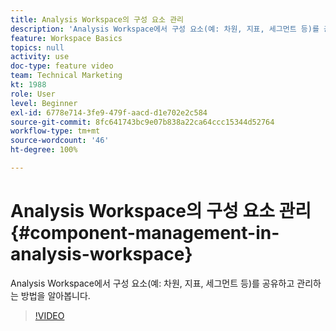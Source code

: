 ```yaml
---
title: Analysis Workspace의 구성 요소 관리
description: 'Analysis Workspace에서 구성 요소(예: 차원, 지표, 세그먼트 등)를 공유하고 관리하는 방법을 알아봅니다.'
feature: Workspace Basics
topics: null
activity: use
doc-type: feature video
team: Technical Marketing
kt: 1988
role: User
level: Beginner
exl-id: 6778e714-3fe9-479f-aacd-d1e702e2c584
source-git-commit: 8fc641743bc9e07b838a22ca64ccc15344d52764
workflow-type: tm+mt
source-wordcount: '46'
ht-degree: 100%

---
```


# Analysis Workspace의 구성 요소 관리 {#component-management-in-analysis-workspace}

Analysis Workspace에서 구성 요소(예: 차원, 지표, 세그먼트 등)를 공유하고 관리하는 방법을 알아봅니다.

>[!VIDEO](https://video.tv.adobe.com/v/33255/?quality=12&learn=on&captions=kor)
